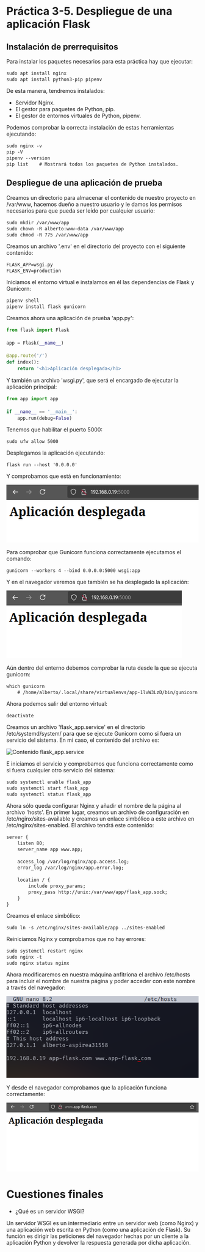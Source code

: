 # Práctica 3-5. Despliegue de una aplicación Flask

## Instalación de prerrequisitos

Para instalar los paquetes necesarios para esta práctica hay que ejecutar: 

```console
sudo apt install nginx
sudo apt install python3-pip pipenv
```

De esta manera, tendremos instalados:

- Servidor Nginx.
- El gestor para paquetes de Python, pip.
- El gestor de entornos virtuales de Python, pipenv.

Podemos comprobar la correcta instalación de estas herramientas ejecutando:

```console
sudo nginx -v
pip -V
pipenv --version
pip list	# Mostrará todos los paquetes de Python instalados.
```

## Despliegue de una aplicación de prueba

Creamos un directorio para almacenar el contenido de nuestro proyecto en 
/var/www, hacemos dueño a nuestro usuario y le damos los permisos necesarios 
para que pueda ser leído por cualquier usuario: 

```console
sudo mkdir /var/www/app
sudo chown -R alberto:www-data /var/www/app
sudo chmod -R 775 /var/www/app
```

Creamos un archivo '.env' en el directorio del proyecto con el siguiente 
contenido:

```console
FLASK_APP=wsgi.py
FLASK_ENV=production
```

Iniciamos el entorno virtual e instalamos en él las dependencias de Flask y 
Gunicorn: 

```console
pipenv shell
pipenv install flask gunicorn
```

Creamos ahora una aplicación de prueba 'app.py':

```py
from flask import Flask

app = Flask(__name__)

@app.route('/')
def index():
	return '<h1>Aplicación desplegada</h1>
```

Y también un archivo 'wsgi.py', que será el encargado de ejecutar la aplicación 
principal:

```py
from app import app

if __name__ == '__main__':
	app.run(debug=False)
```

Tenemos que habilitar el puerto 5000:

```console
sudo ufw allow 5000
```

Desplegamos la aplicación ejecutando: 

```console
flask run --host '0.0.0.0'
```

Y comprobamos que está en funcionamiento:

![App desplegada](./images/despliegue_flask_prueba.png)

Para comprobar que Gunicorn funciona correctamente ejecutamos el comando:

```console
gunicorn --workers 4 --bind 0.0.0.0:5000 wsgi:app
```

Y en el navegador veremos que también se ha desplegado la aplicación:

![Despliegue usando Gunicorn](./images/prueba_gunicorn.png)

Aún dentro del enterno debemos comprobar la ruta desde la que se 
ejecuta gunicorn: 

```console
which gunicorn
	# /home/alberto/.local/share/virtualenvs/app-1lvW3LzD/bin/gunicorn
```

Ahora podemos salir del entorno virtual:

```console
deactivate
```

Creamos un archivo 'flask_app.service' en el directorio /etc/systemd/system/ 
para que se ejecute Gunicorn como si fuera un servicio del sistema. En mi caso, 
el contenido del archivo es: 

![Contenido flask_app.service](./image/contenido_archivo_servicio.png)

E iniciamos el servicio y comprobamos que funciona correctamente como si fuera 
cualquier otro servicio del sistema:

```console
sudo systemctl enable flask_app
sudo systemctl start flask_app
sudo systemctl status flask_app
```
Ahora sólo queda configurar Nginx y añadir el nombre de la página al archivo 
'hosts'. En primer lugar, creamos un archivo de configuración en 
/etc/nginx/sites-available y creamos un enlace simbólico a este archivo en 
/etc/nginx/sites-enabled. El archivo tendrá este contenido:

```console
server {
	listen 80;
	server_name app www.app;

	access_log /var/log/nginx/app.access.log;
	error_log /var/log/nginx/app.error.log;

	location / {
		include proxy_params;
		proxy_pass http://unix:/var/www/app/flask_app.sock;
	}
}
```

Creamos el enlace simbólico:

```console
sudo ln -s /etc/nginx/sites-available/app ../sites-enabled
```

Reiniciamos Nginx y comprobamos que no hay errores:

```console
sudo systemctl restart nginx
sudo nginx -t
sudo nginx status nginx
```

Ahora modificaremos en nuestra máquina anfitriona el archivo /etc/hosts para 
incluir el nombre de nuestra página y poder acceder con este nombre a través 
del navegador:

![Archivo hosts](./images/hosts.png)

Y desde el navegador comprobamos que la aplicación funciona correctamente:

![Aplicación desplegada](./images/navegador.png)

# Cuestiones finales

- ¿Qué es un servidor WSGI?

Un servidor WSGI es un intermediario entre un servidor web (como Nginx) y una 
aplicación web escrita en Python (como una aplicación de Flask). Su función es 
dirigir las peticiones del navegador hechas por un cliente a la aplicación Python 
y devolver la respuesta generada por dicha aplicación. 
